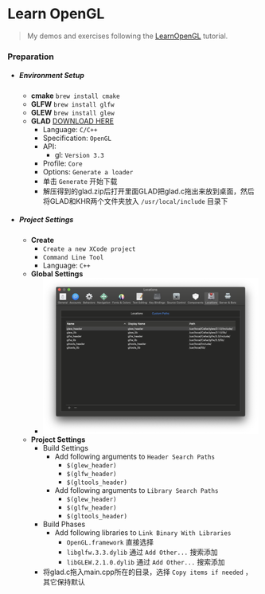 # Learn OpenGL

> My demos and exercises following the [LearnOpenGL](https://learnopengl-cn.github.io) tutorial.

### Preparation

- ##### Environment Setup

  - **cmake** `brew install cmake`
  - **GLFW** `brew install glfw`
  - **GLEW** `brew install glew`
  - **GLAD** [DOWNLOAD HERE](https://glad.dav1d.de)
    - Language: `C/C++`
    - Specification: `OpenGL`
    - API:
      - gl: `Version 3.3`
    - Profile: `Core`
    - Options: `Generate a loader`
    - 单击 `Generate` 开始下载
    - 解压得到的glad.zip后打开里面GLAD把glad.c拖出来放到桌面，然后将GLAD和KHR两个文件夹放入 `/usr/local/include` 目录下

- ##### Project Settings

  - **Create**
    - `Create a new XCode project`
    - `Command Line Tool`
    - Language: `C++`
  - **Global Settings**
    - ![Preferrences](PicREADME/XCodeLocationSetting.png)
  - **Project Settings**
    - Build Settings
      - Add following arguments to `Header Search Paths`
        - `$(glew_header)`
        - `$(glfw_header)`
        - `$(gltools_header)`
      - Add following arguments to `Library Search Paths`
        - `$(glew_header)`
        - `$(glfw_header)`
        - `$(gltools_header)`
    - Build Phases
      - Add following libraries to `Link Binary With Libraries`
        - `OpenGL.framework` 直接选择
        - `libglfw.3.3.dylib` 通过 `Add Other...` 搜索添加
        - `libGLEW.2.1.0.dylib` 通过 `Add Other...` 搜索添加
    - 将glad.c拖入main.cpp所在的目录，选择 `Copy items if needed` ，其它保持默认